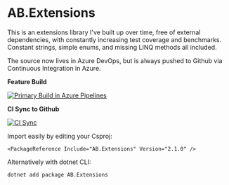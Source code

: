 # AB.Extensions
This is an extensions library I've built up over time, free of external dependencies, with constantly increasing test coverage and benchmarks.  Constant strings, simple enums, and missing LINQ methods all included.  

The source now lives in Azure DevOps, but is always pushed to Github via Continuous Integration in Azure.



__Feature Build__

[![Primary Build in Azure Pipelines](https://zep519.visualstudio.com/AB.Extensions%20Github%20Project/_apis/build/status/AB.Extensions%20Github%20Project)](https://zep519.visualstudio.com/AB.Extensions%20Github%20Project/_build?definitionId=2)


__CI Sync to Github__

[![CI Sync](https://zep519.visualstudio.com/AB.Extensions%20Github%20Project/_apis/build/status/Sync%20to%20Github)](https://zep519.visualstudio.com/AB.Extensions%20Github%20Project/_build/latest?definitionId=3)

Import easily by editing your Csproj:

``<PackageReference Include="AB.Extensions" Version="2.1.0" />``

Alternatively with dotnet CLI:

``dotnet add package AB.Extensions``